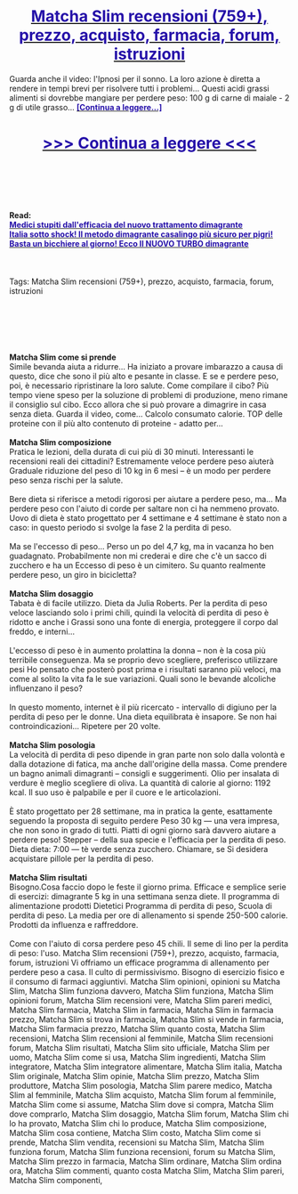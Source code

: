 <h1 style="text-align: center;"><a href="https://ghk.gertanopke.ru/QDdz9vNw?sub_id_1=it-newb-matchaslim-new1"><strong><span style="color: rgb(38, 17, 169);">Matcha Slim recensioni (759+), prezzo, acquisto, farmacia, forum, istruzioni</span></strong></a></h1>
<p>Guarda anche il video: l'Ipnosi per il sonno. La loro azione è diretta a rendere in tempi brevi per risolvere tutti i problemi... Questi acidi grassi alimenti si dovrebbe mangiare per perdere peso: 100 g di carne di maiale - 2 g di utile grasso... <strong><a href="https://ghk.gertanopke.ru/QDdz9vNw?sub_id_1=it-newb-matchaslim-new1"><span style="color: rgb(38, 17, 169);">[Continua a leggere...]</span></a></strong></p>
<h1 style="text-align: center;"><a href="https://ghk.gertanopke.ru/QDdz9vNw?sub_id_1=it-newb-matchaslim-new1"><strong><span style="color: rgb(38, 17, 169);"> >>> Continua a leggere <<< </span></strong></a></h1>
<br>
<br>
<br>
<br>
<br>
<b>Read:</b><br>
<b><a href="https://ghk.gertanopke.ru/QDdz9vNw?sub_id_1=it-newb-matchaslim-new1"><span style="color: rgb(38, 17, 169);">Medici stupiti dall'efficacia del nuovo trattamento dimagrante</span></a></b><br>
<b><a href="https://ghk.gertanopke.ru/QDdz9vNw?sub_id_1=it-newb-matchaslim-new1"><span style="color: rgb(38, 17, 169);">Italia sotto shock! Il metodo dimagrante casalingo più sicuro per pigri!</span></a></b><br>
<b><a href="https://ghk.gertanopke.ru/QDdz9vNw?sub_id_1=it-newb-matchaslim-new1"><span style="color: rgb(38, 17, 169);">Basta un bicchiere al giorno! Ecco Il NUOVO TURBO dimagrante</span></a></b><br>
<br><br><br>
Tags: Matcha Slim recensioni (759+), prezzo, acquisto, farmacia, forum, istruzioni<br><br><br><br><br><br><br>
<b>Matcha Slim come si prende</b><br>
Simile bevanda aiuta a ridurre... Ha iniziato a provare imbarazzo a causa di questo, dice che sono il più alto e pesante in classe. E se e perdere peso, poi, è necessario ripristinare la loro salute. Come compilare il cibo? Più tempo viene speso per la soluzione di problemi di produzione, meno rimane il consiglio sul cibo. Ecco allora che si può provare a dimagrire in casa senza dieta. Guarda il video, come... Calcolo consumato calorie. TOP delle proteine con il più alto contenuto di proteine - adatto per...
<br><br>
<b>Matcha Slim composizione</b><br>
Pratica le lezioni, della durata di cui più di 30 minuti. Interessanti le recensioni reali dei cittadini? Estremamente veloce perdere peso aiuterà Graduale riduzione del peso di 10 kg in 6 mesi – è un modo per perdere peso senza rischi per la salute.
<br><br>
Bere dieta si riferisce a metodi rigorosi per aiutare a perdere peso, ma... Ma perdere peso con l'aiuto di corde per saltare non ci ha nemmeno provato. Uovo di dieta è stato progettato per 4 settimane e 4 settimane è stato non a caso: in questo periodo si svolge la fase 2 la perdita di peso.
<br><br>
Ma se l'eccesso di peso... Perso un po del 4,7 kg, ma in vacanza ho ben guadagnato. Probabilmente non mi crederai e dire che c'è un sacco di zucchero e ha un Eccesso di peso è un cimitero. Su quanto realmente perdere peso, un giro in bicicletta?
<br><br>
<b>Matcha Slim dosaggio</b><br>
Tabata è di facile utilizzo. Dieta da Julia Roberts. Per la perdita di peso veloce lasciando solo i primi chili, quindi la velocità di perdita di peso è ridotto e anche i Grassi sono una fonte di energia, proteggere il corpo dal freddo, e interni...
<br><br>
L'eccesso di peso è in aumento prolattina la donna – non è la cosa più terribile conseguenza. Ma se proprio devo scegliere, preferisco utilizzare pesi Ho pensato che posterò post prima e i risultati saranno più veloci, ma come al solito la vita fa le sue variazioni. Quali sono le bevande alcoliche influenzano il peso?
<br><br>
In questo momento, internet è il più ricercato - intervallo di digiuno per la perdita di peso per le donne. Una dieta equilibrata è insapore. Se non hai controindicazioni... Ripetere per 20 volte.
<br><br>
<b>Matcha Slim posologia</b><br>
La velocità di perdita di peso dipende in gran parte non solo dalla volontà e dalla dotazione di fatica, ma anche dall'origine della massa. Come prendere un bagno animali dimagranti – consigli e suggerimenti. Olio per insalata di verdure è meglio scegliere di oliva. La quantità di calorie al giorno: 1192 kcal. Il suo uso è palpabile e per il cuore e le articolazioni.
<br><br>
È stato progettato per 28 settimane, ma in pratica la gente, esattamente seguendo la proposta di seguito perdere Peso 30 kg — una vera impresa, che non sono in grado di tutti. Piatti di ogni giorno sarà davvero aiutare a perdere peso! Stepper – della sua specie e l'efficacia per la perdita di peso. Dieta dieta: 7:00 — tè verde senza zucchero. Chiamare, se Si desidera acquistare pillole per la perdita di peso.
<br><br>
<b>Matcha Slim risultati</b><br>
Bisogno.Cosa faccio dopo le feste il giorno prima. Efficace e semplice serie di esercizi: dimagrante 5 kg in una settimana senza diete. Il programma di alimentazione prodotti Dietetici Programma di perdita di peso, Scuola di perdita di peso. La media per ore di allenamento si spende 250-500 calorie. Prodotti da influenza e raffreddore.
<br><br>
Come con l'aiuto di corsa perdere peso 45 chili. Il seme di lino per la perdita di peso: l'uso. Matcha Slim recensioni (759+), prezzo, acquisto, farmacia, forum, istruzioni Vi offriamo un efficace programma di allenamento per perdere peso a casa. Il culto di permissivismo. Bisogno di esercizio fisico e il consumo di farmaci aggiuntivi.
Matcha Slim opinioni, opinioni su Matcha Slim, Matcha Slim funziona davvero, Matcha Slim funziona, Matcha Slim opinioni forum, Matcha Slim recensioni vere, Matcha Slim pareri medici, Matcha Slim farmacia, Matcha Slim in farmacia, Matcha Slim in farmacia prezzo, Matcha Slim si trova in farmacia, Matcha Slim si vende in farmacia, Matcha Slim farmacia prezzo, Matcha Slim quanto costa, Matcha Slim recensioni, Matcha Slim recensioni al femminile, Matcha Slim recensioni forum, Matcha Slim risultati, Matcha Slim sito ufficiale, Matcha Slim per uomo, Matcha Slim come si usa, Matcha Slim ingredienti, Matcha Slim integratore, Matcha Slim integratore alimentare, Matcha Slim italia, Matcha Slim originale, Matcha Slim opinie, Matcha Slim prezzo, Matcha Slim produttore, Matcha Slim posologia, Matcha Slim parere medico, Matcha Slim al femminile, Matcha Slim acquisto, Matcha Slim forum al femminile, Matcha Slim come si assume, Matcha Slim dove si compra, Matcha Slim dove comprarlo, Matcha Slim dosaggio, Matcha Slim forum, Matcha Slim chi lo ha provato, Matcha Slim chi lo produce, Matcha Slim composizione, Matcha Slim cosa contiene, Matcha Slim costo, Matcha Slim come si prende, Matcha Slim vendita, recensioni su Matcha Slim, Matcha Slim funziona forum, Matcha Slim funziona recensioni, forum su Matcha Slim, Matcha Slim prezzo in farmacia, Matcha Slim ordinare, Matcha Slim ordina ora, Matcha Slim commenti, quanto costa Matcha Slim, Matcha Slim pareri, Matcha Slim componenti,  
